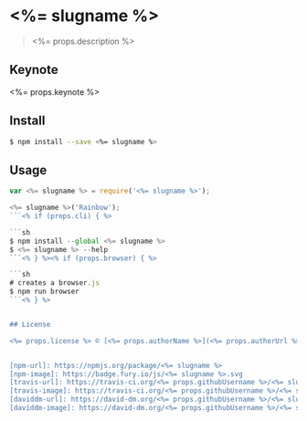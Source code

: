 # <%= slugname %>

<!--
[![NPM version][npm-image]][npm-url] [![Build Status][travis-image]][travis-url] [![Dependency Status][daviddm-url]][daviddm-image]
-->

> <%= props.description %>

## Keynote

<%= props.keynote %>

## Install

```sh
$ npm install --save <%= slugname %>
```


## Usage

```js
var <%= slugname %> = require('<%= slugname %>');

<%= slugname %>('Rainbow');
```<% if (props.cli) { %>

```sh
$ npm install --global <%= slugname %>
$ <%= slugname %> --help
```<% } %><% if (props.browser) { %>

```sh
# creates a browser.js
$ npm run browser
```<% } %>


## License

<%= props.license %> © [<%= props.authorName %>](<%= props.authorUrl %>)


[npm-url]: https://npmjs.org/package/<%= slugname %>
[npm-image]: https://badge.fury.io/js/<%= slugname %>.svg
[travis-url]: https://travis-ci.org/<%= props.githubUsername %>/<%= slugname %>
[travis-image]: https://travis-ci.org/<%= props.githubUsername %>/<%= slugname %>.svg?branch=master
[daviddm-url]: https://david-dm.org/<%= props.githubUsername %>/<%= slugname %>.svg?theme=shields.io
[daviddm-image]: https://david-dm.org/<%= props.githubUsername %>/<%= slugname %>
